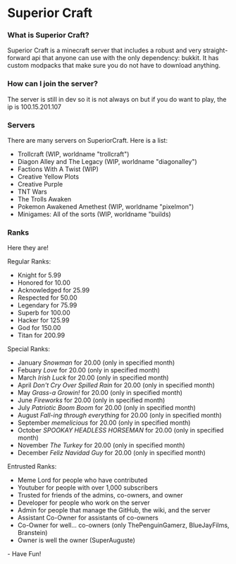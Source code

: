 # Superior Craft

### What is Superior Craft?
Superior Craft is a minecraft server that includes a robust and very straight-forward api that anyone can use with the only dependency: bukkit. It has custom modpacks that make sure you do not have to download anything.

### How can I join the server?
The server is still in dev so it is not always on but if you do want to play, the ip is 100.15.201.107

### Servers
There are many servers on SuperiorCraft. Here is a list:
- Trollcraft (WIP, worldname "trollcraft")
- Diagon Alley and The Legacy (WIP, worldname "diagonalley")
- Factions With A Twist (WIP)
- Creative Yellow Plots
- Creative Purple
- TNT Wars
- The Trolls Awaken
- Pokemon Awakened Amethest (WIP, worldname "pixelmon")
- Minigames: All of the sorts (WIP, worldname "builds)

### Ranks
Here they are!

Regular Ranks:
- Knight for 5.99
- Honored for 10.00
- Acknowledged for 25.99
- Respected for 50.00
- Legendary for 75.99
- Superb for 100.00
- Hacker for 125.99
- God for 150.00
- Titan for 200.99

Special Ranks:
- January *Snowman* for 20.00 (only in specified month)
- Febuary *Love* for 20.00 (only in specified month)
- March *Irish Luck* for 20.00 (only in specified month)
- April *Don't Cry Over Spilled Rain* for 20.00 (only in specified month)
- May *Grass-a Growin!* for 20.00 (only in specified month)
- June *Fireworks* for 20.00 (only in specified month)
- July *Patriotic Boom Boom* for 20.00 (only in specified month)
- August *Fall-ing through everything* for 20.00 (only in specified month)
- September *memelicious* for 20.00 (only in specified month)
- October *SPOOKAY HEADLESS HORSEMAN* for 20.00 (only in specified month)
- November *The Turkey* for 20.00 (only in specified month)
- December *Feliz Navidad Guy* for 20.00 (only in specified month)

Entrusted Ranks:
- Meme Lord for people who have contributed
- Youtuber for people with over 1,000 subscribers
- Trusted for friends of the admins, co-owners, and owner
- Developer for people who work on the server
- Admin for people that manage the GitHub, the wiki, and the server
- Assistant Co-Owner for assistants of co-owners
- Co-Owner for well... co-owners (only ThePenguinGamerz, BlueJayFilms, Branstein)
- Owner is well the owner (SuperAuguste)

\- Have Fun!
